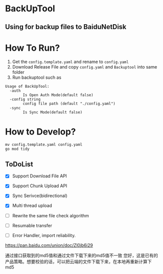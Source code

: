 # BackUpTool 

## Using for backup files to BaiduNetDisk


# How To Run?
1. Get the `config.template.yaml` and rename to `config.yaml`
2. Download Release File and copy `config.yaml` and `Backuptool` into same folder
3. Run backuptool such as
```shell
Usage of BackUpTool:
  -auth
        Is Open Auth Mode(default false)
  -config string
        config file path (default "./config.yaml")
  -sync
        Is Sync Mode(default false)
```

# How to Develop?
```shell
mv config.template.yaml config.yaml
go mod tidy
```

## ToDoList
- [x] Support Download File API
- [x] Support Chunk Upload API
- [x] Sync Serivce(bidirectional)
- [x] Multi thread upload
- [ ] Rewrite the same file check algorithm
- [ ] Resumable transfer
- [ ] Error Handler, import reliability.


https://pan.baidu.com/union/doc/Zl0jb6i29

通过接口获取到的md5值和通过文件下载下来的md5值不一致
您好，这是已有的产品策略。想要校验的话，可以把云端的文件下载下来，在本地再重新计算下md5

